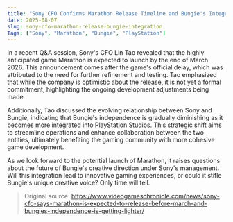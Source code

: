 ```yaml
---
title: "Sony CFO Confirms Marathon Release Timeline and Bungie's Integration into PlayStation Studios"
date: 2025-08-07
slug: sony-cfo-marathon-release-bungie-integration
Tags: ["Sony", "Marathon", "Bungie", "PlayStation"]
---
```


In a recent Q&A session, Sony's CFO Lin Tao revealed that the highly anticipated game Marathon is expected to launch by the end of March 2026. This announcement comes after the game's official delay, which was attributed to the need for further refinement and testing. Tao emphasized that while the company is optimistic about the release, it is not yet a formal commitment, highlighting the ongoing development adjustments being made.

Additionally, Tao discussed the evolving relationship between Sony and Bungie, indicating that Bungie's independence is gradually diminishing as it becomes more integrated into PlayStation Studios. This strategic shift aims to streamline operations and enhance collaboration between the two entities, ultimately benefiting the gaming community with more cohesive game development.

As we look forward to the potential launch of Marathon, it raises questions about the future of Bungie's creative direction under Sony's management. Will this integration lead to innovative gaming experiences, or could it stifle Bungie's unique creative voice? Only time will tell.
> Original source: https://www.videogameschronicle.com/news/sony-cfo-says-marathon-is-expected-to-release-before-march-and-bungies-independence-is-getting-lighter/